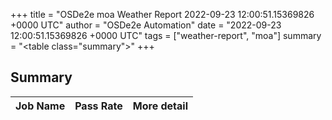 +++
title = "OSDe2e moa Weather Report 2022-09-23 12:00:51.15369826 +0000 UTC"
author = "OSDe2e Automation"
date = "2022-09-23 12:00:51.15369826 +0000 UTC"
tags = ["weather-report", "moa"]
summary = "<table class=\"summary\"></table>"
+++
## Summary

| Job Name | Pass Rate | More detail |
|----------|-----------|-------------|




